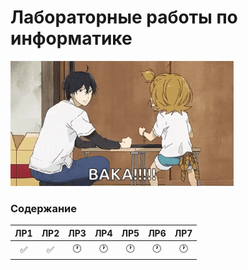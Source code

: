 # Лабораторные работы по информатике<br>
<img alt="Baka!" src="https://github.com/ldpst/itmo/blob/main/.data/anime-baka.gif" width=357 height=200></img><br>
### Содержание
| ЛР1 | ЛР2 | ЛР3 | ЛР4 | ЛР5 | ЛР6 | ЛР7 |
|:---:|:---:|:---:|:---:|:---:|:---:|:---:|
|✅|✅|🕐|🕐|🕐|🕐|🕐|

